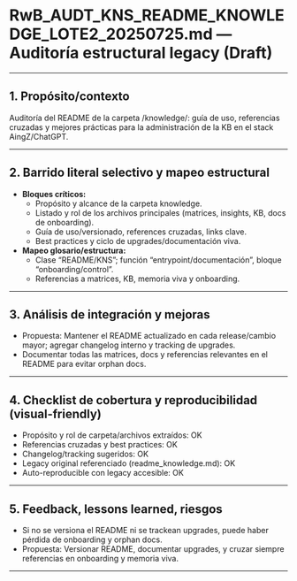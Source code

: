 # RwB_AUDT_KNS_README_KNOWLEDGE_LOTE2_20250725.md — Auditoría estructural legacy (Draft)

---

## 1. Propósito/contexto
Auditoría del README de la carpeta /knowledge/: guía de uso, referencias cruzadas y mejores prácticas para la administración de la KB en el stack AingZ/ChatGPT.

---

## 2. Barrido literal selectivo y mapeo estructural
- **Bloques críticos:**
  - Propósito y alcance de la carpeta knowledge.
  - Listado y rol de los archivos principales (matrices, insights, KB, docs de onboarding).
  - Guía de uso/versionado, references cruzadas, links clave.
  - Best practices y ciclo de upgrades/documentación viva.
- **Mapeo glosario/estructura:**
  - Clase “README/KNS”; función “entrypoint/documentación”, bloque “onboarding/control”.
  - Referencias a matrices, KB, memoria viva y onboarding.

---

## 3. Análisis de integración y mejoras
- Propuesta: Mantener el README actualizado en cada release/cambio mayor; agregar changelog interno y tracking de upgrades.
- Documentar todas las matrices, docs y referencias relevantes en el README para evitar orphan docs.

---

## 4. Checklist de cobertura y reproducibilidad (visual-friendly)
- Propósito y rol de carpeta/archivos extraídos: OK
- Referencias cruzadas y best practices: OK
- Changelog/tracking sugeridos: OK
- Legacy original referenciado (readme_knowledge.md): OK
- Auto-reproducible con legacy accesible: OK

---

## 5. Feedback, lessons learned, riesgos
- Si no se versiona el README ni se trackean upgrades, puede haber pérdida de onboarding y orphan docs.
- Propuesta: Versionar README, documentar upgrades, y cruzar siempre referencias en onboarding y memoria viva.

---

